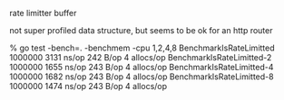 rate limitter buffer

not super profiled data structure, but seems to be ok for an http router

% go test -bench=. -benchmem -cpu 1,2,4,8
BenchmarkIsRateLimitted          1000000              3131 ns/op             242 B/op          4 allocs/op
BenchmarkIsRateLimitted-2        1000000              1655 ns/op             243 B/op          4 allocs/op
BenchmarkIsRateLimitted-4        1000000              1682 ns/op             243 B/op          4 allocs/op
BenchmarkIsRateLimitted-8        1000000              1474 ns/op             243 B/op          4 allocs/op

